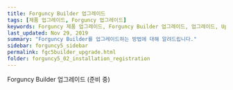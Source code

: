 ```yaml
---
title: Forguncy Builder 업그레이드
tags: [제품 업그레이드, Forguncy 업그레이드]
keywords: Forguncy 제품 업그레이드, Forguncy Builder 업그레이드, 업그레이드, Upgrade
last_updated: Nov 29, 2019
summary: "Forguncy Builder를 업그레이드하는 방법에 대해 알려드립니다."
sidebar: forguncy5_sidebar
permalink: fgc5builder_upgrade.html
folder: forguncy5_02_installation_registration
---
```


Forguncy Builder 업그레이드 (준비 중)
